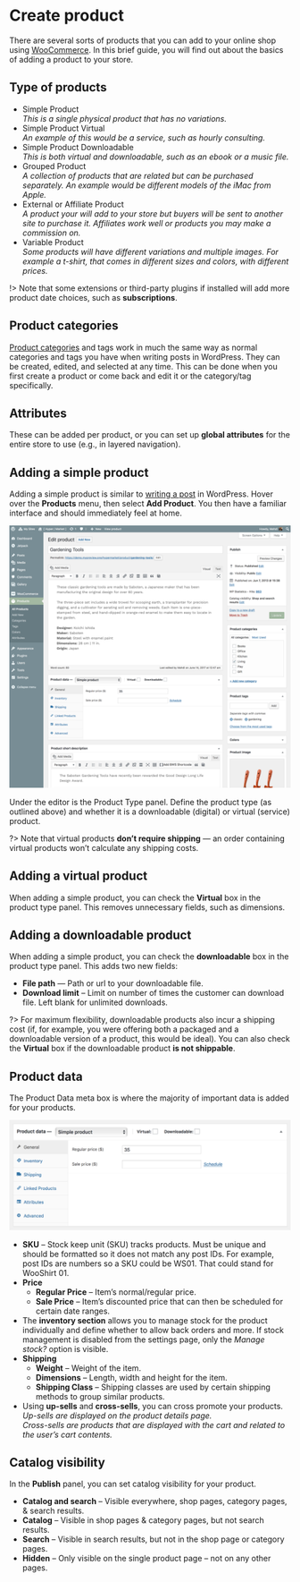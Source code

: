 # Create product

There are several sorts of products that you can add to your online shop using [WooCommerce](installing-woocommerce.md). In this brief guide, you will find out about the basics of adding a product to your store.

## Type of products

* Simple Product<br/>
*This is a single physical product that has no variations.*
* Simple Product Virtual<br/>
*An example of this would be a service, such as hourly consulting.*
* Simple Product Downloadable<br/>
*This is both virtual and downloadable, such as an ebook or a music file.*
* Grouped Product<br/>
*A collection of products that are related but can be purchased separately. An example would be different models of the iMac from Apple.*
* External or Affiliate Product<br/>
*A product your will add to your store but buyers will be sent to another site to purchase it. Affiliates work well or products you may make a commission on.*
* Variable Product<br/>
*Some products will have different variations and multiple images. For example a t-shirt, that comes in different sizes and colors, with different prices.*

!> Note that some extensions or third-party plugins if installed will add more product date choices, such as **subscriptions**.

## Product categories

[Product categories](managing-product-categories.md) and tags work in much the same way as normal categories and tags you have when writing posts in WordPress. They can be created, edited, and selected at any time. This can be done when you first create a product or come back and edit it or the category/tag specifically.

## Attributes

These can be added per product, or you can set up **global attributes** for the entire store to use (e.g., in layered navigation).

## Adding a simple product

Adding a simple product is similar to [writing a post](create-post.md) in WordPress. Hover over the **Products** menu, then select **Add Product**. You then have a familiar interface and should immediately feel at home.

![Create a product](img/create-product.png)

Under the editor is the Product Type panel. Define the product type (as outlined above) and whether it is a downloadable (digital) or virtual (service) product.

?> Note that virtual products **don’t require shipping** — an order containing virtual products won’t calculate any shipping costs.

## Adding a virtual product

When adding a simple product, you can check the **Virtual** box in the product type panel. This removes unnecessary fields, such as dimensions.

## Adding a downloadable product

When adding a simple product, you can check the **downloadable** box in the product type panel. This adds two new fields:

* **File path** — Path or url to your downloadable file.
* **Download limit** – Limit on number of times the customer can download file. Left blank for unlimited downloads.

?> For maximum flexibility, downloadable products also incur a shipping cost (if, for example, you were offering both a packaged and a downloadable version of a product, this would be ideal). You can also check the **Virtual** box if the downloadable product **is not shippable**.

## Product data

The Product Data meta box is where the majority of important data is added for your products.

![WooCommerce product data meta box](img/woocommerce-product-data.png)

* **SKU** – Stock keep unit (SKU) tracks products. Must be unique and should be formatted so it does not match any post IDs. For example, post IDs are numbers so a SKU could be WS01. That could stand for WooShirt 01.
* **Price** 
  * **Regular Price** – Item’s normal/regular price.
  * **Sale Price** – Item’s discounted price that can then be scheduled for certain date ranges.
* The **inventory section** allows you to manage stock for the product individually and define whether to allow back orders and more. If stock management is disabled from the settings page, only the *Manage stock?* option is visible.
* **Shipping**
  * **Weight** – Weight of the item.
  * **Dimensions** – Length, width and height for the item.
  * **Shipping Class** – Shipping classes are used by certain shipping methods to group similar products.
* Using **up-sells** and **cross-sells**, you can cross promote your products.<br/>
*Up-sells are displayed on the product details page.*<br/>
*Cross-sells are products that are displayed with the cart and related to the user’s cart contents.*

## Catalog visibility

In the **Publish** panel, you can set catalog visibility for your product.

* **Catalog and search** – Visible everywhere, shop pages, category pages, & search results.
* **Catalog** – Visible in shop pages & category pages, but not search results.
* **Search** – Visible in search results, but not in the shop page or category pages.
* **Hidden** – Only visible on the single product page – not on any other pages.
